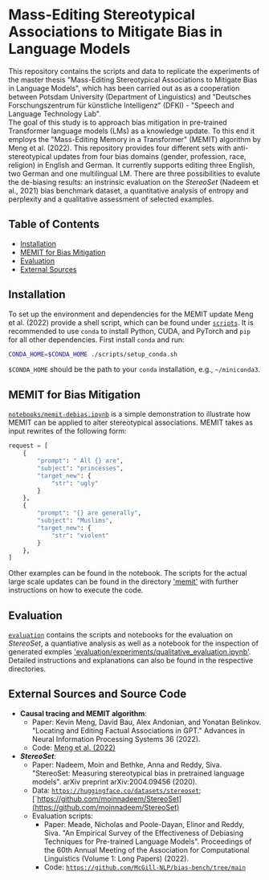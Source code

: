 # Mass-Editing Stereotypical Associations to Mitigate Bias in Language Models

This repository contains the scripts and data to replicate the experiments of the master thesis "Mass-Editing Stereotypical Associations to Mitigate Bias in Language Models", which has been carried out 
as as a cooperation between Potsdam University (Department of Linguistics) and "Deutsches Forschungszentrum für künstliche Intelligenz" (DFKI) - "Speech and Language Technology Lab".  
The goal of this study is to approach bias mitigation in pre-trained Transformer language models (LMs) as a knowledge update. To this end it employs the "Mass-Editing Memory in a Transformer" (MEMIT) algorithm
by Meng et al. (2022). 
This repository provides four different sets with anti-stereotypical updates from four bias domains (gender, profession, race, religion) in English and German. It currently supports editing three English, two German
and one multilingual LM.
There are three possibilities to evalute the de-biasing results: an instrinsic evaluation on the <em>StereoSet</em> (Nadeem et al., 2021) bias benchmark dataset, a quantitative analysis of entropy and perplexity 
and a qualitative assessment of selected examples.

## Table of Contents

- [Installation](#installation)
- [MEMIT for Bias Mitigation](#memit-for-bias-mitigation)
- [Evaluation](#evaluation)
- [External Sources](#external-sources)

## Installation

To set up the environment and dependencies for the MEMIT update Meng et al. (2022) provide a shell script, which can be found under [`scripts`](scripts). It is recommended to use `conda` to install Python, CUDA, and PyTorch and `pip` for all other dependencies. First install `conda` and run:
```bash
CONDA_HOME=$CONDA_HOME ./scripts/setup_conda.sh
```

`$CONDA_HOME` should be the path to your `conda` installation, e.g., `~/miniconda3`.

## MEMIT for Bias Mitigation

[`notebooks/memit-debias.ipynb`](notebooks/memit-debias.ipynb) is a simple demonstration to illustrate how MEMIT can be applied to alter stereotypical associations.
MEMIT takes as input rewrites of the following form:

```python
request = [
    {
        "prompt": " All {} are",
        "subject": "princesses",
        "target_new": {
            "str": "ugly"
        }
    },
    {
        "prompt": "{} are generally",
        "subject": "Muslims",
        "target_new": {
            "str": "violent"
        }
    },
]
```

Other examples can be found in the notebook.
The scripts for the actual large scale updates can be found in the directory ['memit'](memit) with further instructions on how to execute the code.

## Evaluation

[`evaluation`](evalaution) contains the scripts and notebooks for the evaluation on <em>StereoSet</em>, a quantiative analysis as well as a notebook for the inspection of generated exmples ['evaluation/experiments/qualitative_evaluation.ipynb'](evaluation/experiments/qualitative_evaluation.ipynb). Detailed instructions and explanations can also be found in 
the respective directories.

## External Sources and Source Code

- __Causal tracing and MEMIT algorithm__:
  - Paper: Kevin Meng, David Bau, Alex Andonian, and Yonatan Belinkov. "Locating and Editing Factual Associations in GPT."
       Advances in Neural Information Processing Systems 36 (2022).
  - Code: [Meng et al. (2022)](https://github.com/kmeng01/memit)
- __*StereoSet*__:  
    - Paper: Nadeem, Moin and Bethke, Anna and Reddy, Siva. "StereoSet: Measuring stereotypical bias in pretrained language models".
          arXiv preprint arXiv:2004.09456 (2020). 
    - Data: [`https://huggingface.co/datasets/stereoset`](https://huggingface.co/datasets/stereoset);
          [`https://github.com/moinnadeem/StereoSet](https://github.com/moinnadeem/StereoSet)
    - Evaluation scripts:
      - Paper: Meade, Nicholas and Poole-Dayan, Elinor and Reddy, Siva. "An Empirical Survey of the Effectiveness of Debiasing
            Techniques for Pre-trained Language Models". Proceedings of the 60th Annual Meeting of the Association for Computational
            Linguistics (Volume 1: Long Papers) (2022).
      - Code: [`https://github.com/McGill-NLP/bias-bench/tree/main`](https://github.com/McGill-NLP/bias-bench/tree/main)
